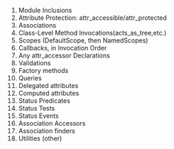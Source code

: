1. Module Inclusions
2. Attribute Protection: attr_accessible/attr_protected
3. Associations
4. Class-Level Method Invocations(acts_as_tree,etc.)
5. Scopes (DefaultScope, then NamedScopes)
6. Callbacks, in Invocation Order
7. Any attr_accessor Declarations
8. Validations
9. Factory methods
10. Queries
11. Delegated attributes
12. Computed attributes
13. Status Predicates
14. Status Tests
15. Status Events
16. Association Accessors
17. Association finders
18. Utilities (other)
